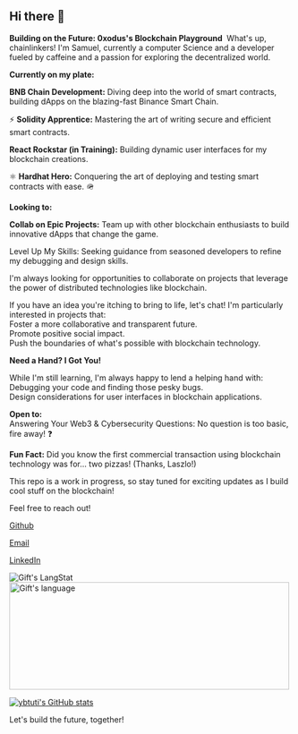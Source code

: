 ## Hi there 👋

<!--
**ybtuti/ybtuti** is a ✨ _special_ ✨ repository because its `README.md` (this file) appears on your GitHub profile.

Here are some ideas to get you started:

- 🔭 I’m currently working on ...
- 🌱 I’m currently learning Solidty, 
- 👯 I’m looking to collaborate on 
- 🤔 I’m looking for help with ...
- 💬 Ask me about ...
- 📫 How to reach me: ...
- 😄 Pronouns: ...
- ⚡ Fun fact: ...
-->
**Building on the Future: 0xodus's Blockchain Playground**
 ️
What's up, chainlinkers!  I'm Samuel, currently a computer Science and a developer fueled by caffeine and a passion for exploring the decentralized world.

**Currently on my plate:**

**BNB Chain Development:** Diving deep into the world of smart contracts, building dApps on the blazing-fast Binance Smart Chain. 

⚡️
**Solidity Apprentice:** Mastering the art of writing secure and efficient smart contracts.

**React Rockstar (in Training):** Building dynamic user interfaces for my blockchain creations. 

⚛️
**Hardhat Hero:** Conquering the art of deploying and testing smart contracts with ease. 🪖


**Looking to:**

**Collab on Epic Projects:** Team up with other blockchain enthusiasts to build innovative dApps that change the game.

Level Up My Skills: Seeking guidance from seasoned developers to refine my debugging and design skills.

I'm always looking for opportunities to collaborate on projects that leverage the power of distributed technologies like blockchain.  

If you have an idea you're itching to bring to life, let's chat!  I'm particularly interested in projects that:  
Foster a more collaborative and transparent future.  
Promote positive social impact.  
Push the boundaries of what's possible with blockchain technology.

**Need a Hand?  I Got You!**

While I'm still learning, I'm always happy to lend a helping hand with:  
Debugging your code and finding those pesky bugs.  
Design considerations for user interfaces in blockchain applications.

**Open to:**    
    Answering Your Web3 & Cybersecurity Questions: No question is too basic, fire away! ❓️

**Fun Fact:**  Did you know the first commercial transaction using blockchain technology was for... two pizzas!  (Thanks, Laszlo!)

This repo is a work in progress, so stay tuned for exciting updates as I build cool stuff on the blockchain!

Feel free to reach out!

[Github](https://github.com/ybtuti)

[Email](msuusamuel@gmail.com)

[LinkedIn](https://www.linkedin.com/in/samuelmusuu/)

 <div>
   <img align="center" src="https://github-readme-streak-stats.herokuapp.com/?user=ybtuti&theme=gotham" alt="Gift's LangStat" />
  <img align="center" src="https://github-readme-stats.vercel.app/api/top-langs?username=ybtuti&langs_count=10&show_icons=true&locale=en&layout=compact&theme=gotham" alt="Gift's language" height="192px"  width="500px"/>
</div>


[![ybtuti's GitHub stats](https://github-readme-stats.vercel.app/api?username=ybtuti&show_icons=true&theme=gotham)](https://github.com/anuraghazra/github-readme-stats)

Let's build the future, together!
<!-- Building on the Future: [Your 's GitHub Playground ️
Hey there!  I'm [Your Name], a computer science student currently diving deep into the world of blockchain development.   I'm particularly excited about the potential of the BNB Chain and its ability to revolutionize various industries.

What I'm Building:

Sharpening my skills in Solidity, the language for creating smart contracts on the BNB Chain.
⚛️ Exploring the power of React for building intuitive user interfaces for blockchain applications.
Experimenting with Hardhat as my development environment for a smooth and efficient workflow.
Open to Collaboration!

I'm always looking for opportunities to collaborate on projects that leverage the power of distributed technologies like blockchain.  If you have an idea you're itching to bring to life, let's chat!  I'm particularly interested in projects that:

Foster a more collaborative and transparent future.
Promote positive social impact.
Push the boundaries of what's possible with blockchain technology.
Need a Hand?  I Got You!

While I'm still learning, I'm always happy to lend a helping hand with:

Debugging your code and finding those pesky bugs. Design considerations for user interfaces in blockchain applications.
Always Learning, Always Open!

Feel free to reach out if you have any questions about Web3 or Cybersecurity - I'm constantly learning and love to share knowledge!

Fun Fact:   The first commercial transaction using blockchain technology was for a pizza - talk about delicious innovation!

Let's Connect!

Stay updated on my projects by following this repository.
You can also find me on [other social media platforms you use] (if applicable).
Happy Coding! -->